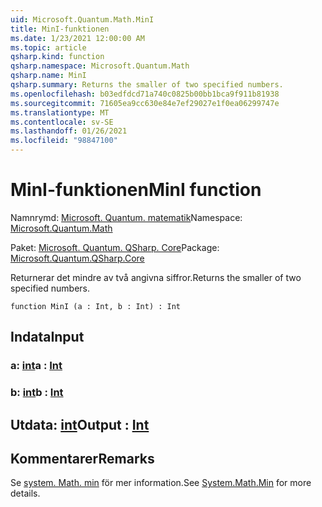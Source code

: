 ```yaml
---
uid: Microsoft.Quantum.Math.MinI
title: MinI-funktionen
ms.date: 1/23/2021 12:00:00 AM
ms.topic: article
qsharp.kind: function
qsharp.namespace: Microsoft.Quantum.Math
qsharp.name: MinI
qsharp.summary: Returns the smaller of two specified numbers.
ms.openlocfilehash: b03edfdcd71a740c0825b00bb1bca9f911b81938
ms.sourcegitcommit: 71605ea9cc630e84e7ef29027e1f0ea06299747e
ms.translationtype: MT
ms.contentlocale: sv-SE
ms.lasthandoff: 01/26/2021
ms.locfileid: "98847100"
---
```

# <a name="mini-function"></a><span data-ttu-id="65beb-102">MinI-funktionen</span><span class="sxs-lookup"><span data-stu-id="65beb-102">MinI function</span></span>

<span data-ttu-id="65beb-103">Namnrymd: [Microsoft. Quantum. matematik](xref:Microsoft.Quantum.Math)</span><span class="sxs-lookup"><span data-stu-id="65beb-103">Namespace: [Microsoft.Quantum.Math](xref:Microsoft.Quantum.Math)</span></span>

<span data-ttu-id="65beb-104">Paket: [Microsoft. Quantum. QSharp. Core](https://nuget.org/packages/Microsoft.Quantum.QSharp.Core)</span><span class="sxs-lookup"><span data-stu-id="65beb-104">Package: [Microsoft.Quantum.QSharp.Core](https://nuget.org/packages/Microsoft.Quantum.QSharp.Core)</span></span>


<span data-ttu-id="65beb-105">Returnerar det mindre av två angivna siffror.</span><span class="sxs-lookup"><span data-stu-id="65beb-105">Returns the smaller of two specified numbers.</span></span>

```qsharp
function MinI (a : Int, b : Int) : Int
```


## <a name="input"></a><span data-ttu-id="65beb-106">Indata</span><span class="sxs-lookup"><span data-stu-id="65beb-106">Input</span></span>

### <a name="a--int"></a><span data-ttu-id="65beb-107">a: [int](xref:microsoft.quantum.lang-ref.int)</span><span class="sxs-lookup"><span data-stu-id="65beb-107">a : [Int](xref:microsoft.quantum.lang-ref.int)</span></span>




### <a name="b--int"></a><span data-ttu-id="65beb-108">b: [int](xref:microsoft.quantum.lang-ref.int)</span><span class="sxs-lookup"><span data-stu-id="65beb-108">b : [Int](xref:microsoft.quantum.lang-ref.int)</span></span>





## <a name="output--int"></a><span data-ttu-id="65beb-109">Utdata: [int](xref:microsoft.quantum.lang-ref.int)</span><span class="sxs-lookup"><span data-stu-id="65beb-109">Output : [Int](xref:microsoft.quantum.lang-ref.int)</span></span>



## <a name="remarks"></a><span data-ttu-id="65beb-110">Kommentarer</span><span class="sxs-lookup"><span data-stu-id="65beb-110">Remarks</span></span>

<span data-ttu-id="65beb-111">Se [system. Math. min](https://docs.microsoft.com/dotnet/api/system.math.min) för mer information.</span><span class="sxs-lookup"><span data-stu-id="65beb-111">See [System.Math.Min](https://docs.microsoft.com/dotnet/api/system.math.min) for more details.</span></span>